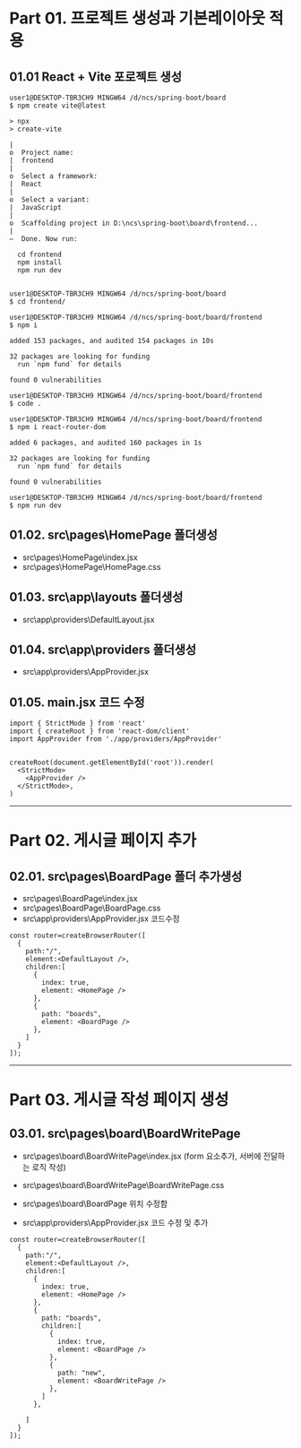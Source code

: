 
# Part 01. 프로젝트 생성과 기본레이아웃 적용
## 01.01 React + Vite 포로젝트 생성

```
user1@DESKTOP-TBR3CH9 MINGW64 /d/ncs/spring-boot/board
$ npm create vite@latest

> npx
> create-vite

|
o  Project name:
|  frontend
|
o  Select a framework:
|  React
|
o  Select a variant:
|  JavaScript
|
o  Scaffolding project in D:\ncs\spring-boot\board\frontend...
|
—  Done. Now run:

  cd frontend
  npm install
  npm run dev


user1@DESKTOP-TBR3CH9 MINGW64 /d/ncs/spring-boot/board
$ cd frontend/

user1@DESKTOP-TBR3CH9 MINGW64 /d/ncs/spring-boot/board/frontend
$ npm i

added 153 packages, and audited 154 packages in 10s

32 packages are looking for funding
  run `npm fund` for details

found 0 vulnerabilities

user1@DESKTOP-TBR3CH9 MINGW64 /d/ncs/spring-boot/board/frontend
$ code .

user1@DESKTOP-TBR3CH9 MINGW64 /d/ncs/spring-boot/board/frontend
$ npm i react-router-dom

added 6 packages, and audited 160 packages in 1s

32 packages are looking for funding
  run `npm fund` for details

found 0 vulnerabilities

user1@DESKTOP-TBR3CH9 MINGW64 /d/ncs/spring-boot/board/frontend
$ npm run dev

```
## 01.02. src\pages\HomePage 폴더생성
- src\pages\HomePage\index.jsx
- src\pages\HomePage\HomePage.css

## 01.03. src\app\layouts 폴더생성
- src\app\providers\DefaultLayout.jsx

## 01.04. src\app\providers 폴더생성
- src\app\providers\AppProvider.jsx

## 01.05. main.jsx 코드 수정
```
import { StrictMode } from 'react'
import { createRoot } from 'react-dom/client'
import AppProvider from './app/providers/AppProvider'


createRoot(document.getElementById('root')).render(
  <StrictMode>
    <AppProvider />
  </StrictMode>,
)
```
---
# Part 02. 게시글 페이지 추가
## 02.01. src\pages\BoardPage 폴더 추가생성
- src\pages\BoardPage\index.jsx
- src\pages\BoardPage\BoardPage.css
- src\app\providers\AppProvider.jsx 코드수정
```
const router=createBrowserRouter([
  {
    path:"/",
    element:<DefaultLayout />,
    children:[
      {
        index: true,
        element: <HomePage />
      },
      {
        path: "boards",
        element: <BoardPage />
      },
    ]
  }
]);
```
---
# Part 03. 게시글 작성 페이지 생성
## 03.01. src\pages\board\BoardWritePage
- src\pages\board\BoardWritePage\index.jsx (form 요소추가, 서버에 전달하는 로직 작성)
- src\pages\board\BoardWritePage\BoardWritePage.css

- src\pages\board\BoardPage 위치 수정함
- src\app\providers\AppProvider.jsx 코드 수정 및 추가

```
const router=createBrowserRouter([
  {
    path:"/",
    element:<DefaultLayout />,
    children:[
      {
        index: true,
        element: <HomePage />
      },
      {
        path: "boards",
        children:[
          {
            index: true,
            element: <BoardPage />
          },
          {
            path: "new",
            element: <BoardWritePage />
          },
        ]
      },
     
    ]
  }
]);
```

